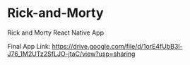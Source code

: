 # Rick-and-Morty
Rick and Morty React Native App

Final App Link: https://drive.google.com/file/d/1orE4fUbB3l-J76_1M2UTz2SfLJO-jtaC/view?usp=sharing
